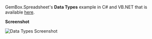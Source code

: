 GemBox.Spreadsheet's **Data Types** example in C# and VB.NET that is available [here](https://www.gemboxsoftware.com/spreadsheet/examples/excel-cell-data-types/201).

**Screenshot**

![Data Types Screenshot](https://www.gemboxsoftware.com/Spreadsheet/Examples/Content/BasicFeatures/DataTypes/DataTypes.png)